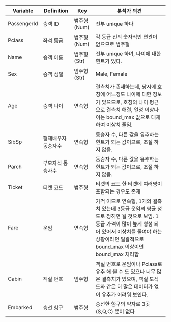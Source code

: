 | Variable | Definition | Key | 분석가 의견 | 
|----------|------------|-----|-----------|
| PassengerId | 승객 ID | 범주형(Num) | 전부 unique 하다
| Pclass | 좌석 등급 | 범주형(Num) | 각 등급 간의 숫자적인 연관이 없으므로 범주형
| Name | 승객 이름 | 범주형(Str) | 전부 unique 하며, 나이에 대한 힌트가 있다.
| Sex | 승객 성별 | 범주형(Str) | Male, Female
| Age | 승객 나이 | 연속형 | 결측치가 존재하는데, 당시에 호칭에 어느정도 나이에 대한 정보가 있으므로, 호칭의 나이 평균으로 결측치 해결, 일정 이상나이는 bound_max 값으로 대체하여 이상치 줄임.
| SibSp | 형제배우자 동승자수 | 연속형 | 동승자 수, 다른 값을 유추하는 힌트가 되는 값이므로, 조절 하지 않음.
| Parch | 부모자식 동승자수 | 연속형 | 동승자 수, 다른 값을 유추하는 힌트가 되는 값이므로, 조절 하지 않음.
| Ticket | 티켓 코드 | 범주형 | 티켓의 코드 한 티켓에 여러명이 포함되는 경우도 존재 
| Fare | 운임 | 연속형 | 가격 이므로 연속형, 1개의 결측치 있는데 3등급 운임의 평균 정도로 정하면 될 것으로 보임. 1등급 가격이 많이 높게 형성 되어 있어서 이상치를 줄여야 하는 상황이라면 일괄적으로 bound_max 이상이면 bound_max 처리함
| Cabin | 객실 번호 | 범주형 | 객실 번호로 운임이나 Pclass로 유추 해 볼 수 도 있으나 너무 많은 결측치가 있으며, 객실 도식도와 같은 더 많은 데이터가 없이 유추가 어려워 보인다.
| Embarked | 승선 항구 | 범주형 | 승선한 항구의 약자로 3곳(S,Q,C) 뿐이 없다 
